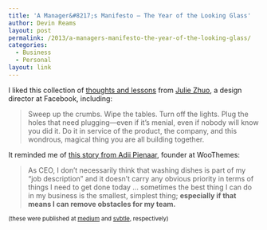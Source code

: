 ```yaml
---
title: 'A Manager&#8217;s Manifesto — The Year of the Looking Glass'
author: Devin Reams
layout: post
permalink: /2013/a-managers-manifesto-the-year-of-the-looking-glass/
categories:
  - Business
  - Personal
layout: link
---
```

I liked this collection of [thoughts and lessons][1] from [Julie Zhuo][2], a design director at Facebook, including:

> Sweep up the crumbs. Wipe the tables. Turn off the lights. Plug the holes that need plugging—even if it&#8217;s menial, even if nobody will know you did it. Do it in service of the product, the company, and this wondrous, magical thing you are all building together.

It reminded me of [this story from Adii Pienaar][3], founder at WooThemes:

> As CEO, I don’t necessarily think that washing dishes is part of my “job description” and it doesn’t carry any obvious priority in terms of things I need to get done today &#8230; sometimes the best thing I can do in my business is the smallest, simplest thing; **especially if that means I can remove obstacles for my team.**

<small>(these were published at <a href="https://medium.com">medium</a> and <a href="https://svbtle.com">svbtle</a>, respectively)</p>

 [1]: https://medium.com/the-year-of-the-looking-glass/be5f6b118084
 [2]: https://medium.com/@joulee
 [3]: http://adii.me/removing-obstacles